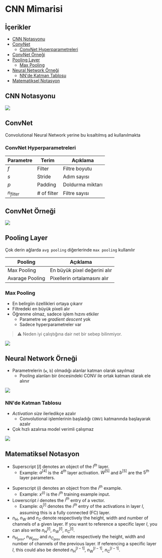 # CNN Mimarisi <!-- omit in toc -->

## İçerikler <!-- omit in toc -->

- [CNN Notasyonu](#cnn-notasyonu)
- [ConvNet](#convnet)
  - [ConvNet Hyperparametreleri](#convnet-hyperparametreleri)
- [ConvNet Örneği](#convnet-%c3%96rne%c4%9fi)
- [Pooling Layer](#pooling-layer)
  - [Max Pooling](#max-pooling)
- [Neural Network Örneği](#neural-network-%c3%96rne%c4%9fi)
  - [NN'de Katman Tablosu](#nnde-katman-tablosu)
- [Matematiksel Notasyon](#matematiksel-notasyon)

## CNN Notasyonu

![](../../res/cnn_architecture_notation.png)

## ConvNet

Convolutional Neural Network yerine bu kısaltılmış ad kullanılmakta

### ConvNet Hyperparametreleri

| Parametre    | Terim        | Açıklama         |
| ------------ | ------------ | ---------------- |
| $f$          | Filter       | Filtre boyutu    |
| $s$          | Stride       | Adım sayısı      |
| $p$          | Padding      | Doldurma miktarı |
| $n_{filter}$ | \# of filter | Filtre sayısı    |

## ConvNet Örneği

![](../../res/convnet_nn.png)

## Pooling Layer

Çok derin ağlarda `avg pooling` diğerlerinde `max pooling` kullanılır

| Pooling         | Açıklama                     |
| --------------- | ---------------------------- |
| Max Pooling     | En büyük pixel değerini alır |
| Avarage Pooling | Pixellerin ortalamasını alır |

### Max Pooling

- En belirgiin özellikleri ortaya çıkarır
- Filtredeki en büyük pixeli alır
- Öğrenme olmaz, sadece işlem hızını etkiler
  - Parametre ve _gradient descent_ yok
  - Sadece hyperparametreler var

> ⚠ Neden iyi çalıştığına dair net bir sebep bilinmiyor.

![](../../res/cnn_pool_layer_max.png)

## Neural Network Örneği

- Parametrelerin (`w`, `b`) olmadığı alanlar katman olarak sayılmaz
  - Pooling alanları bir öncesindeki CONV ile ortak katman olarak ele alınır

![](../../res/ex_nn_conv_pool.png)

### NN'de Katman Tablosu

- _Activation size_ ilerledikçe azalır
  - Convolutional işlemlerinin başladığı `CONV1` katmanında başlayarak azalır
- Çok hızlı azalırsa model verimli çalışmaz

![](../../res/table_nn_layer_confpad.png)

## Matematiksel Notasyon

- Superscript $[l]$ denotes an object of the $l^{th}$ layer.
  - Example: $a^{[4]}$ is the $4^{th}$ layer activation. $W^{[5]}$ and $b^{[5]}$ are the $5^{th}$ layer parameters.

* Superscript $(i)$ denotes an object from the $i^{th}$ example.
  - Example: $x^{(i)}$ is the $i^{th}$ training example input.
* Lowerscript $i$ denotes the $i^{th}$ entry of a vector.
  - Example: $a^{[l]}_i$ denotes the $i^{th}$ entry of the activations in layer $l$, assuming this is a fully connected (FC) layer.
* $n_H$, $n_W$ and $n_C$ denote respectively the height, width and number of channels of a given layer. If you want to reference a specific layer $l$, you can also write $n_H^{[l]}$, $n_W^{[l]}$, $n_C^{[l]}$.
* $n_{H_{prev}}$, $n_{W_{prev}}$ and $n_{C_{prev}}$ denote respectively the height, width and number of channels of the previous layer. If referencing a specific layer $l$, this could also be denoted $n_H^{[l-1]}$, $n_W^{[l-1]}$, $n_C^{[l-1]}$.

